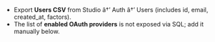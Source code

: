 ﻿- Export **Users CSV** from Studio â†’ Auth â†’ Users (includes id, email, created_at, factors).
- The list of **enabled OAuth providers** is not exposed via SQL; add it manually below.
